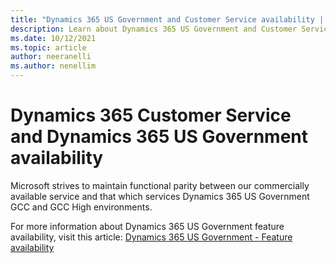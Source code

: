 ```yaml
---
title: "Dynamics 365 US Government and Customer Service availability | MicrosoftDocs"
description: Learn about Dynamics 365 US Government and Customer Service feature availability
ms.date: 10/12/2021
ms.topic: article
author: neeranelli
ms.author: nenellim
---
```


# Dynamics 365 Customer Service and Dynamics 365 US Government availability

Microsoft strives to maintain functional parity between our commercially available service and that which services Dynamics 365 US Government GCC and GCC High environments.

For more information about Dynamics 365 US Government feature availability, visit this article: [Dynamics 365 US Government - Feature availability](/power-platform/admin/government-feature-availability)
